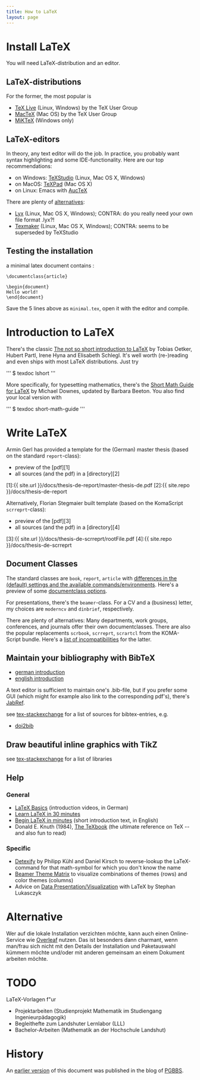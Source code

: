 ```yaml
---
title: How to LaTeX
layout: page
---
```


# Install LaTeX

You will need LaTeX-distribution and an editor.

## LaTeX-distributions

For the former, the most popular is

- [TeX Live](https://www.tug.org/texlive/) (Linux, Windows) by
  the TeX User Group
- [MacTeX](http://www.tug.org/mactex/) (Mac OS) by the TeX User Group
- [MiKTeX](https://miktex.org/download) (Windows only)



## LaTeX-editors

In theory, any text editor will do the job. In practice, you probably
want syntax highlighting and some IDE-functionality. Here are our top
recommendations:

- on Windows: [TeXStudio](http://www.texstudio.org) (Linux, Mac OS X, Windows)
- on MacOS: [TeXPad](http://www.texpadapp.com) (Mac OS X)
- on Linux: Emacs with [AucTeX](https://www.gnu.org/software/auctex/)

There are plenty of [alternatives](https://en.wikipedia.org/wiki/Comparison_of_TeX_editors):
- [Lyx](http://www.lyx.org/) (Linux, Mac OS X, Windows); CONTRA:
  do you really need your own file format .lyx?!
- [Texmaker](http://www.xm1math.net/texmaker/) (Linux, Mac OS X,
  Windows); CONTRA: seems to be superseded by TeXStudio

## Testing the installation

a minimal latex document contains :

    \documentclass{article}

    \begin{document}
    Hello world!
    \end{document}

Save the 5 lines above as `minimal.tex`, open it with the editor and compile.

# Introduction to LaTeX

There's the classic [The not so short introduction to
LaTeX](http://tug.ctan.org/info/lshort/english/lshort.pdf) by Tobias
Oetker, Hubert Partl, Irene Hyna and Elisabeth Schlegl. It's well worth
(re-)reading and even ships with most LaTeX distributions. Just try

'''
$ texdoc lshort
'''

More specifically, for typesetting mathematics, there's the [Short Math
Guide for
LaTeX](http://tug.ctan.org/info/short-math-guide/short-math-guide.pdf)
by Michael Downes, updated by Barbara Beeton. You also find your local
version with

'''
$ texdoc short-math-guide
'''

# Write LaTeX

Armin Gerl has provided a template for the (German) master thesis
(based on the standard `report`-class):

- preview of the [pdf][1]
- all sources (and the pdf) in a [directory][2]

[1]:{{ site.url }}/docs/thesis-de-report/master-thesis-de.pdf
[2]:{{ site.repo }}/docs/thesis-de-report

Alternatively, Florian Stegmaier built template (based on the
KomaScript `scrreprt`-class):

- preview of the [pdf][3]
- all sources (and the pdf) in a [directory][4]

[3]:{{ site.url }}/docs/thesis-de-scrreprt/rootFile.pdf
[4]:{{ site.repo }}/docs/thesis-de-scrreprt

## Document Classes

The standard classes are `book`, `report`, `article` with [differences
in the (default) settings and the available commands/environments](https://tex.stackexchange.com/a/36989). Here's
a preview of some
[documentclass options](https://texblog.org/2013/02/13/latex-documentclass-options-illustrated/).

For presentations, there's the `beamer`-class. For a CV and a (business) letter,
my choices are `moderncv` and `dinbrief`, respectively.

There are plenty of alternatives: Many departments, work groups,
conferences, and journals offer their own documentclasses. There are
also the popular replacements `scrbook`, `scrreprt`, `scrartcl` from
the KOMA-Script bundle. Here's a
[list of incompatibilities](https://tex.stackexchange.com/a/73288) for the latter.


## Maintain your bibliography with BibTeX

- [german introduction](http://www.juergenfenn.de/tex/dtk/bibonline.pdf)
- [english
  introduction](http://www.tug.org/pracjourn/2006-4/fenn/fenn.pdf)

A text editor is sufficient to maintain one's .bib-file, but if you
prefer some GUI (which might for example also link to the corresponding
pdf's), there's [JabRef](http://jabref.sourceforge.net/).

see
[tex-stackexchange](https://tex.stackexchange.com/questions/143/what-are-good-sites-to-find-citations-in-bibtex-format)
for a list of sources for bibtex-entries, e.g.

- [doi2bib](http://www.doi2bib.org/)

## Draw beautiful inline graphics with TikZ

see
[tex-stackexchange](https://tex.stackexchange.com/questions/42611/list-of-available-tikz-libraries-with-a-short-introduction)
for a list of libraries

## Help

### General

- [LaTeX
  Basics](https://www.youtube.com/playlist?list=PLuyjaM3Uz-oOS7zcMFaROwrg83KBR1Sui)
  (introduction videos, in German)
- [Learn LaTeX in 30 minutes](https://www.overleaf.com/learn/latex/Learn_LaTeX_in_30_minutes)
- [Begin LaTeX in minutes](https://github.com/VoLuong/Begin-Latex-in-minutes)
  (short introduction text, in English)
- Donald E. Knuth (1984),
  [The TeXbook](https://www.ctex.org/documents/shredder/src/texbook.pdf)
  (the ultimate reference on TeX -- and also fun to read)

### Specific

- [Detexify](http://detexify.kirelabs.org/classify.html) by Philipp
  Kühl and Daniel Kirsch to reverse-lookup the LaTeX-command for that
  math-symbol for which you don't know the name
- [Beamer Theme Matrix](https://hartwork.org/beamer-theme-matrix/) to
  visualize combinations of themes (rows) and color themes (columns)
- Advice on
  [Data Presentation/Visualization](https://github.com/IEEE-SB-Passau/latex-data-presentation)
  with LaTeX by Stephan Lukasczyk

# Alternative

Wer auf die lokale Installation verzichten möchte, kann auch einen
Online-Service wie [Overleaf](https://www.overleaf.com/) nutzen. Das
ist besonders dann charmant, wenn man/frau sich nicht mit den Details
der Installation und Paketauswahl kümmern möchte und/oder  mit anderen
gemeinsam an einem Dokument arbeiten möchte.

# TODO

LaTeX-Vorlagen f\"ur
- Projektarbeiten (Studienprojekt Mathematik im Studiengang Ingenieurpädagogik)
- Begleithefte zum Landshuter Lernlabor (LLL)
- Bachelor-Arbeiten (Mathematik an der Hochschule Landshut)


# History

An [earlier version](https://pgbbs.github.io/_pages/LaTeX/) of this
document was published in the blog of [PGBBS](https://pgbbs.github.io).
